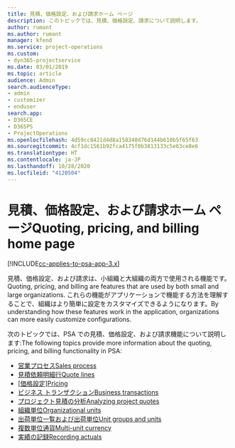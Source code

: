 ```yaml
---
title: 見積、価格設定、および請求ホーム ページ
description: このトピックでは、見積、価格設定、請求について説明します。
author: rumant
ms.author: rumant
manager: kfend
ms.service: project-operations
ms.custom:
- dyn365-projectservice
ms.date: 03/01/2019
ms.topic: article
audience: Admin
search.audienceType:
- admin
- customizer
- enduser
search.app:
- D365CE
- D365PS
- ProjectOperations
ms.openlocfilehash: 4d59cc8421d4d8a158340d76d144b610b5f65f63
ms.sourcegitcommit: 4cf1dc1561b92fca4175f0b3813133c5e63ce8e6
ms.translationtype: HT
ms.contentlocale: ja-JP
ms.lasthandoff: 10/28/2020
ms.locfileid: "4120504"
---
```

# <a name="quoting-pricing-and-billing-home-page"></a><span data-ttu-id="a8414-103">見積、価格設定、および請求ホーム ページ</span><span class="sxs-lookup"><span data-stu-id="a8414-103">Quoting, pricing, and billing home page</span></span>

[!INCLUDE[cc-applies-to-psa-app-3.x](../includes/cc-applies-to-psa-app-3x.md)]

<span data-ttu-id="a8414-104">見積、価格設定、および請求は、小組織と大組織の両方で使用される機能です。</span><span class="sxs-lookup"><span data-stu-id="a8414-104">Quoting, pricing, and billing are features that are used by both small and large organizations.</span></span> <span data-ttu-id="a8414-105">これらの機能がアプリケーションで機能する方法を理解することで、組織はより簡単に設定をカスタマイズできるようになります。</span><span class="sxs-lookup"><span data-stu-id="a8414-105">By understanding how these features work in the application, organizations can more easily customize configurations.</span></span>

<span data-ttu-id="a8414-106">次のトピックでは、PSA での見積、価格設定、および請求機能について説明します:</span><span class="sxs-lookup"><span data-stu-id="a8414-106">The following topics provide more information about the quoting, pricing, and billing functionality in PSA:</span></span>

- [<span data-ttu-id="a8414-107">営業プロセス</span><span class="sxs-lookup"><span data-stu-id="a8414-107">Sales process</span></span>](basic-sales-process.md)
- [<span data-ttu-id="a8414-108">見積依頼明細行</span><span class="sxs-lookup"><span data-stu-id="a8414-108">Quote lines</span></span>](basic-quote-lines.md)
- <span data-ttu-id="a8414-109">[[価格設定]](basic-pricing.md)</span><span class="sxs-lookup"><span data-stu-id="a8414-109">[Pricing](basic-pricing.md)</span></span>
- [<span data-ttu-id="a8414-110">ビジネス トランザクション</span><span class="sxs-lookup"><span data-stu-id="a8414-110">Business transactions</span></span>](basic-business-transactions.md)
- [<span data-ttu-id="a8414-111">プロジェクト見積の分析</span><span class="sxs-lookup"><span data-stu-id="a8414-111">Analyzing project quotes</span></span>](basic-analyzing-quotes.md)
- [<span data-ttu-id="a8414-112">組織単位</span><span class="sxs-lookup"><span data-stu-id="a8414-112">Organizational units</span></span>](advanced-organizational.md)
- [<span data-ttu-id="a8414-113">出荷単位一覧および出荷単位</span><span class="sxs-lookup"><span data-stu-id="a8414-113">Unit groups and units</span></span>](advanced-units.md)
- [<span data-ttu-id="a8414-114">複数単位通貨</span><span class="sxs-lookup"><span data-stu-id="a8414-114">Multi-unit currency</span></span>](advanced-currency.md)
- [<span data-ttu-id="a8414-115">実績の記録</span><span class="sxs-lookup"><span data-stu-id="a8414-115">Recording actuals</span></span>](advanced-actuals.md)
